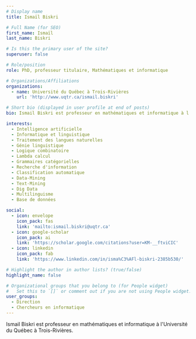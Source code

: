 ```yaml
---
# Display name
title: Ismaïl Biskri

# Full Name (for SEO)
first_name: Ismaïl
last_name: Biskri

# Is this the primary user of the site?
superuser: false

# Role/position
role: PhD, professeur titulaire, Mathématiques et informatique

# Organizations/Affiliations
organizations:
  - name: Université du Québec à Trois-Rivières
    url: 'http://www.uqtr.ca/ismail.biskri'

# Short bio (displayed in user profile at end of posts)
bio: Ismail Biskri est professeur en mathématiques et informatique à l'Université du Québec à Trois-Rivières.

interests:
  - Intelligence artificielle 
  - Informatique et linguistique 
  - Traitement des langues naturelles 
  - Génie linguistique 
  - Logique combinatoire 
  - Lambda calcul 
  - Grammaires catégorielles 
  - Recherche d'information 
  - Classification automatique 
  - Data-Mining 
  - Text-Mining 
  - Dig Data
  - Multilinguisme 
  - Base de données

social:
  - icon: envelope
    icon_pack: fas
    link: 'mailto:ismail.biskri@uqtr.ca'
  - icon: google-scholar
    icon_pack: ai
    link: 'https://scholar.google.com/citations?user=KM-__ftviCIC'
  - icon: linkedin
    icon_pack: fab
    link: 'https://www.linkedin.com/in/isma%C3%AFl-biskri-2385b530/'

# Highlight the author in author lists? (true/false)
highlight_name: false

# Organizational groups that you belong to (for People widget)
#   Set this to `[]` or comment out if you are not using People widget.
user_groups:
  - Direction
  - Chercheurs en informatique
---
```

Ismail Biskri est professeur en mathématiques et informatique à l'Université du Québec à Trois-Rivières.